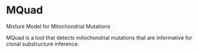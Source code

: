 # MQuad
Mixture Model for Mitochondrial Mutations

MQuad is a tool that detects mitochondrial mutations that are informative for clonal substructure inference. 
